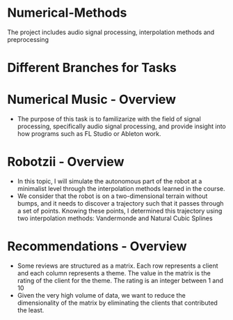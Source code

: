 # Numerical-Methods
The project includes audio signal processing, interpolation methods and preprocessing

# Different Branches for Tasks 

# Numerical Music - Overview 

- The purpose of this task is to familizarize with the field of signal processing, specifically audio signal processing, and provide insight into how programs such as FL Studio or Ableton work.

# Robotzii - Overview 

- In this topic, I will simulate the autonomous part of the robot at a minimalist level through the interpolation methods learned in the course.
- We consider that the robot is on a two-dimensional terrain without bumps, and it needs to discover a trajectory such that it passes through a set of points. Knowing these points, I determined this trajectory using two interpolation methods: Vandermonde and Natural Cubic Splines

# Recommendations - Overview 

- Some reviews are structured as a matrix. Each row represents a client and each column represents a theme. The value in the matrix is the rating of the client for the theme. The rating is an integer between 1 and 10
- Given the very high volume of data, we want to reduce the dimensionality of the matrix by eliminating the clients that contributed the least.
